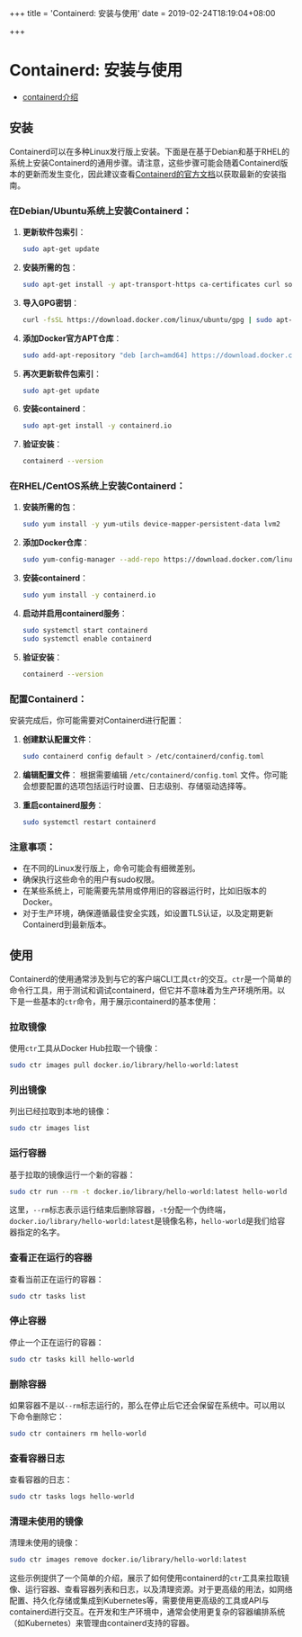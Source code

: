 +++
title = 'Containerd: 安装与使用'
date = 2019-02-24T18:19:04+08:00

+++

# Containerd: 安装与使用

* [containerd介绍](../containerd)

## 安装

Containerd可以在多种Linux发行版上安装。下面是在基于Debian和基于RHEL的系统上安装Containerd的通用步骤。请注意，这些步骤可能会随着Containerd版本的更新而发生变化，因此建议查看[Containerd的官方文档](https://containerd.io/docs/getting-started/)以获取最新的安装指南。

### 在Debian/Ubuntu系统上安装Containerd：

1. **更新软件包索引**：
   ```bash
   sudo apt-get update
   ```

2. **安装所需的包**：
   ```bash
   sudo apt-get install -y apt-transport-https ca-certificates curl software-properties-common
   ```

3. **导入GPG密钥**：
   ```bash
   curl -fsSL https://download.docker.com/linux/ubuntu/gpg | sudo apt-key add -
   ```

4. **添加Docker官方APT仓库**：
   ```bash
   sudo add-apt-repository "deb [arch=amd64] https://download.docker.com/linux/ubuntu $(lsb_release -cs) stable"
   ```

5. **再次更新软件包索引**：
   ```bash
   sudo apt-get update
   ```

6. **安装containerd**：
   ```bash
   sudo apt-get install -y containerd.io
   ```

7. **验证安装**：
   ```bash
   containerd --version
   ```

### 在RHEL/CentOS系统上安装Containerd：

1. **安装所需的包**：
   ```bash
   sudo yum install -y yum-utils device-mapper-persistent-data lvm2
   ```

2. **添加Docker仓库**：
   ```bash
   sudo yum-config-manager --add-repo https://download.docker.com/linux/centos/docker-ce.repo
   ```

3. **安装containerd**：
   ```bash
   sudo yum install -y containerd.io
   ```

4. **启动并启用containerd服务**：
   ```bash
   sudo systemctl start containerd
   sudo systemctl enable containerd
   ```

5. **验证安装**：
   ```bash
   containerd --version
   ```

### 配置Containerd：

安装完成后，你可能需要对Containerd进行配置：

1. **创建默认配置文件**：
   ```bash
   sudo containerd config default > /etc/containerd/config.toml
   ```

2. **编辑配置文件**：
   根据需要编辑 `/etc/containerd/config.toml` 文件。你可能会想要配置的选项包括运行时设置、日志级别、存储驱动选择等。

3. **重启containerd服务**：
   ```bash
   sudo systemctl restart containerd
   ```

### 注意事项：

- 在不同的Linux发行版上，命令可能会有细微差别。
- 确保执行这些命令的用户有sudo权限。
- 在某些系统上，可能需要先禁用或停用旧的容器运行时，比如旧版本的Docker。
- 对于生产环境，确保遵循最佳安全实践，如设置TLS认证，以及定期更新Containerd到最新版本。

## 使用

Containerd的使用通常涉及到与它的客户端CLI工具`ctr`的交互。`ctr`是一个简单的命令行工具，用于测试和调试containerd，但它并不意味着为生产环境所用。以下是一些基本的`ctr`命令，用于展示containerd的基本使用：

### 拉取镜像

使用`ctr`工具从Docker Hub拉取一个镜像：

```bash
sudo ctr images pull docker.io/library/hello-world:latest
```

### 列出镜像

列出已经拉取到本地的镜像：

```bash
sudo ctr images list
```

### 运行容器

基于拉取的镜像运行一个新的容器：

```bash
sudo ctr run --rm -t docker.io/library/hello-world:latest hello-world
```

这里，`--rm`标志表示运行结束后删除容器，`-t`分配一个伪终端，`docker.io/library/hello-world:latest`是镜像名称，`hello-world`是我们给容器指定的名字。

### 查看正在运行的容器

查看当前正在运行的容器：

```bash
sudo ctr tasks list
```

### 停止容器

停止一个正在运行的容器：

```bash
sudo ctr tasks kill hello-world
```

### 删除容器

如果容器不是以`--rm`标志运行的，那么在停止后它还会保留在系统中。可以用以下命令删除它：

```bash
sudo ctr containers rm hello-world
```

### 查看容器日志

查看容器的日志：

```bash
sudo ctr tasks logs hello-world
```

### 清理未使用的镜像

清理未使用的镜像：

```bash
sudo ctr images remove docker.io/library/hello-world:latest
```

这些示例提供了一个简单的介绍，展示了如何使用containerd的`ctr`工具来拉取镜像、运行容器、查看容器列表和日志，以及清理资源。对于更高级的用法，如网络配置、持久化存储或集成到Kubernetes等，需要使用更高级的工具或API与containerd进行交互。在开发和生产环境中，通常会使用更复杂的容器编排系统（如Kubernetes）来管理由containerd支持的容器。


